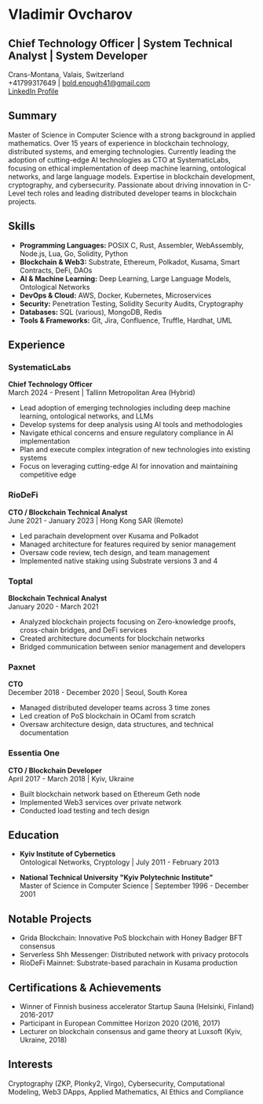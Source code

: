 # Vladimir Ovcharov

## Chief Technology Officer | System Technical Analyst | System Developer

Crans-Montana, Valais, Switzerland  
+41799317649 | bold.enough41@gmail.com  
[LinkedIn Profile](https://www.linkedin.com/in/volodymyrovcharov/)

## Summary

Master of Science in Computer Science with a strong background in applied mathematics. Over 15 years of experience in blockchain technology, distributed systems, and emerging technologies. Currently leading the adoption of cutting-edge AI technologies as CTO at SystematicLabs, focusing on ethical implementation of deep machine learning, ontological networks, and large language models. Expertise in blockchain development, cryptography, and cybersecurity. Passionate about driving innovation in C-Level tech roles and leading distributed developer teams in blockchain projects.

## Skills

- **Programming Languages:** POSIX C, Rust, Assembler, WebAssembly, Node.js, Lua, Go, Solidity, Python
- **Blockchain & Web3:** Substrate, Ethereum, Polkadot, Kusama, Smart Contracts, DeFi, DAOs
- **AI & Machine Learning:** Deep Learning, Large Language Models, Ontological Networks
- **DevOps & Cloud:** AWS, Docker, Kubernetes, Microservices
- **Security:** Penetration Testing, Solidity Security Audits, Cryptography
- **Databases:** SQL (various), MongoDB, Redis
- **Tools & Frameworks:** Git, Jira, Confluence, Truffle, Hardhat, UML

## Experience

### SystematicLabs
**Chief Technology Officer**  
March 2024 - Present | Tallinn Metropolitan Area (Hybrid)

- Lead adoption of emerging technologies including deep machine learning, ontological networks, and LLMs
- Develop systems for deep analysis using AI tools and methodologies
- Navigate ethical concerns and ensure regulatory compliance in AI implementation
- Plan and execute complex integration of new technologies into existing systems
- Focus on leveraging cutting-edge AI for innovation and maintaining competitive edge

### RioDeFi
**CTO / Blockchain Technical Analyst**  
June 2021 - January 2023 | Hong Kong SAR (Remote)

- Led parachain development over Kusama and Polkadot
- Managed architecture for features required by senior management
- Oversaw code review, tech design, and team management
- Implemented native staking using Substrate versions 3 and 4

### Toptal
**Blockchain Technical Analyst**  
January 2020 - March 2021

- Analyzed blockchain projects focusing on Zero-knowledge proofs, cross-chain bridges, and DeFi services
- Created architecture documents for blockchain networks
- Bridged communication between senior management and developers

### Paxnet
**CTO**  
December 2018 - December 2020 | Seoul, South Korea

- Managed distributed developer teams across 3 time zones
- Led creation of PoS blockchain in OCaml from scratch
- Oversaw architecture design, data structures, and technical documentation

### Essentia One
**CTO / Blockchain Developer**  
April 2017 - March 2018 | Kyiv, Ukraine

- Built blockchain network based on Ethereum Geth node
- Implemented Web3 services over private network
- Conducted load testing and tech design

## Education

- **Kyiv Institute of Cybernetics**  
  Ontological Networks, Cryptology | July 2011 - February 2013

- **National Technical University "Kyiv Polytechnic Institute"**  
  Master of Science in Computer Science | September 1996 - December 2001

## Notable Projects

- Grida Blockchain: Innovative PoS blockchain with Honey Badger BFT consensus
- Serverless Shh Messenger: Distributed network with privacy protocols
- RioDeFi Mainnet: Substrate-based parachain in Kusama production

## Certifications & Achievements

- Winner of Finnish business accelerator Startup Sauna (Helsinki, Finland) 2016-2017
- Participant in European Committee Horizon 2020 (2016, 2017)
- Lecturer on blockchain consensus and game theory at Luxsoft (Kyiv, Ukraine, 2018)

## Interests

Cryptography (ZKP, Plonky2, Virgo), Cybersecurity, Computational Modeling, Web3 DApps, Applied Mathematics, AI Ethics and Compliance
